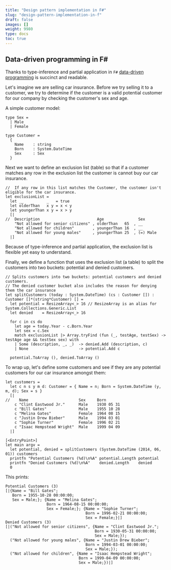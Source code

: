 ```yaml
---
title: "Design pattern implementation in F#"
slug: "design-pattern-implementation-in-f"
draft: false
images: []
weight: 9980
type: docs
toc: true
---
```


## Data-driven programming in F#
Thanks to type-inference and partial application in `F#` [data-driven programming](http://stackoverflow.com/questions/1065584/what-is-data-driven-programming) is succinct and readable.

Let's imagine we are selling car insurance. Before we try selling it to a customer,
we try to determine if the customer is a valid potential customer for our company by checking the customer's sex and age.

A simple customer model:

    type Sex =
      | Male
      | Female

    type Customer =
      {
        Name    : string
        Born    : System.DateTime
        Sex     : Sex
      }

Next we want to define an exclusion list (table) so that if a customer matches any row
in the exclusion list the customer is cannot buy our car insurance.

    //  If any row in this list matches the Customer, the customer isn't eligible for the car insurance.
    let exclusionList =
      let __          _   = true
      let olderThan   x y = x < y
      let youngerThan x y = x > y
      [|
    //  Description                         Age               Sex
        "Not allowed for senior citizens" , olderThan   65  , __
        "Not allowed for children"        , youngerThan 16  , __
        "Not allowed for young males"     , youngerThan 25  , (=) Male
      |]

Because of type-inference and partial application, the exclusion list is flexible yet
easy to understand.

Finally, we define a function that uses the exclusion list (a table) to split the customers into two buckets: potential and denied customers.

    // Splits customers into two buckets: potential customers and denied customers.
    // The denied customer bucket also includes the reason for denying them the car insurance
    let splitCustomers (today : System.DateTime) (cs : Customer []) : Customer []*(string*Customer) [] =
      let potential = ResizeArray<_> 16 // ResizeArray is an alias for System.Collections.Generic.List
      let denied    = ResizeArray<_> 16

      for c in cs do
        let age = today.Year - c.Born.Year
        let sex = c.Sex
        match exclusionList |> Array.tryFind (fun (_, testAge, testSex) -> testAge age && testSex sex) with
        | Some (description, _, _)  -> denied.Add (description, c)
        | None                      -> potential.Add c

      potential.ToArray (), denied.ToArray ()

To wrap up, let's define some customers and see if they are any potential customers
for our car insurance amongst them:

    let customers =
      let c n s y m d: Customer = { Name = n; Born = System.DateTime (y, m, d); Sex = s }
      [|
    //    Name                      Sex     Born
        c "Clint Eastwood Jr."      Male    1930 05 31
        c "Bill Gates"              Male    1955 10 28
        c "Melina Gates"            Female  1964 08 15
        c "Justin Drew Bieber"      Male    1994 03 01
        c "Sophie Turner"           Female  1996 02 21
        c "Isaac Hempstead Wright"  Male    1999 04 09
      |]

    [<EntryPoint>]
    let main argv =
      let potential, denied = splitCustomers (System.DateTime (2014, 06, 01)) customers
      printfn "Potential Customers (%d)\n%A" potential.Length potential
      printfn "Denied Customers (%d)\n%A"    denied.Length    denied
      0

This prints:

    Potential Customers (3)
    [|{Name = "Bill Gates";
       Born = 1955-10-28 00:00:00;
       Sex = Male;}; {Name = "Melina Gates";
                      Born = 1964-08-15 00:00:00;
                      Sex = Female;}; {Name = "Sophie Turner";
                                       Born = 1996-02-21 00:00:00;
                                       Sex = Female;}|]
    Denied Customers (3)
    [|("Not allowed for senior citizens", {Name = "Clint Eastwood Jr.";
                                           Born = 1930-05-31 00:00:00;
                                           Sex = Male;});
      ("Not allowed for young males", {Name = "Justin Drew Bieber";
                                       Born = 1994-03-01 00:00:00;
                                       Sex = Male;});
      ("Not allowed for children", {Name = "Isaac Hempstead Wright";
                                    Born = 1999-04-09 00:00:00;
                                    Sex = Male;})|]


